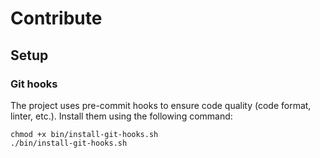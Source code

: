 # Contribute

## Setup

### Git hooks

The project uses pre-commit hooks to ensure code quality (code format, linter, etc.). 
Install them using the following command:

```shell
chmod +x bin/install-git-hooks.sh
./bin/install-git-hooks.sh
```
